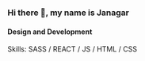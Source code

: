 ### Hi there 👋, my name is Janagar
#### Design and Development

Skills: SASS / REACT / JS / HTML / CSS
